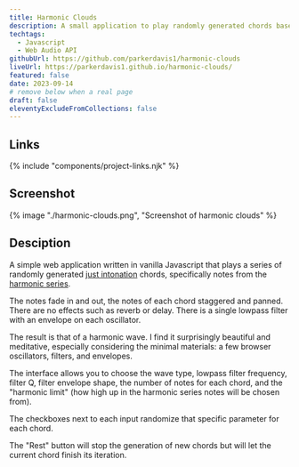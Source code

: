 ```yaml
---
title: Harmonic Clouds
description: A small application to play randomly generated chords based on the harmonic series
techtags:
  - Javascript
  - Web Audio API
githubUrl: https://github.com/parkerdavis1/harmonic-clouds
liveUrl: https://parkerdavis1.github.io/harmonic-clouds/
featured: false
date: 2023-09-14
# remove below when a real page
draft: false
eleventyExcludeFromCollections: false
---
```


## Links

{% include "components/project-links.njk" %}

## Screenshot

{% image "./harmonic-clouds.png", "Screenshot of harmonic clouds" %}

## Desciption

A simple web application written in vanilla Javascript that plays a series of randomly generated [just intonation](https://en.wikipedia.org/wiki/Just_intonation) chords, specifically notes from the [harmonic series](<https://en.wikipedia.org/wiki/Harmonic_series_(music)>).

The notes fade in and out, the notes of each chord staggered and panned. There are no effects such as reverb or delay. There is a single lowpass filter with an envelope on each oscillator.

The result is that of a harmonic wave. I find it surprisingly beautiful and meditative, especially considering the minimal materials: a few browser oscillators, filters, and envelopes.

The interface allows you to choose the wave type, lowpass filter frequency, filter Q, filter envelope shape, the number of notes for each chord, and the "harmonic limit" (how high up in the harmonic series notes will be chosen from).

The checkboxes next to each input randomize that specific parameter for each chord.

The "Rest" button will stop the generation of new chords but will let the current chord finish its iteration.
